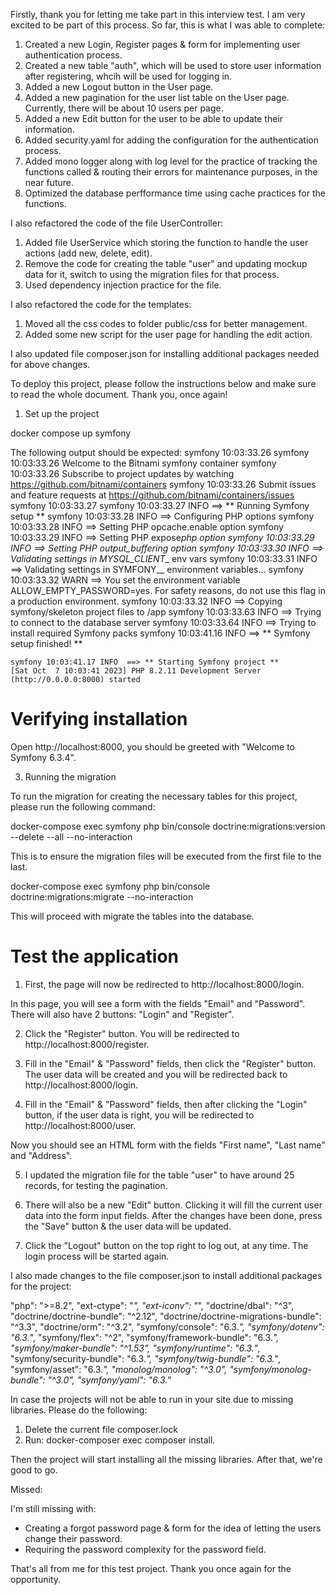 Firstly, thank you for letting me take part in this interview test. I am very excited to be part of this process. So far, this is what I was able to complete:

1. Created a new Login, Register pages & form for implementing user authentication process.
2. Created a new table "auth", which will be used to store user information after registering, whcih will be used for logging in.
3. Added a new Logout button in the User page.
4. Added a new pagination for the user list table on the User page. Currently, there will be about 10 users per page.
5. Added a new Edit button for the user to be able to update their information.
6. Added security.yaml for adding the configuration for the authentication process.
7. Added mono logger along with log level for the practice of tracking the functions called & routing their errors for maintenance purposes, in the near future.
8. Optimized the database perfformance time using cache practices for the functions.

I also refactored the code of the file UserController:

1. Added file UserService which storing the function to handle the user actions (add new, delete, edit).
2. Remove the code for creating the table "user" and updating mockup data for it, switch to using the migration files for that process.
3. Used dependency injection practice for the file.

I also refactored the code for the templates:

1. Moved all the css codes to folder public/css for better management.
2. Added some new script for the user page for handling the edit action.

I also updated file composer.json for installing additional packages needed for above changes.

To deploy this project, please follow the instructions below and make sure to read the whole document. Thank you, once again!

1. Set up the project

docker compose up symfony

The following output should be expected:
symfony 10:03:33.26
symfony 10:03:33.26 Welcome to the Bitnami symfony container
symfony 10:03:33.26 Subscribe to project updates by watching https://github.com/bitnami/containers
symfony 10:03:33.26 Submit issues and feature requests at https://github.com/bitnami/containers/issues
symfony 10:03:33.27
symfony 10:03:33.27 INFO ==> ** Running Symfony setup **
symfony 10:03:33.28 INFO ==> Configuring PHP options
symfony 10:03:33.28 INFO ==> Setting PHP opcache.enable option
symfony 10:03:33.29 INFO ==> Setting PHP expose*php option
symfony 10:03:33.29 INFO ==> Setting PHP output_buffering option
symfony 10:03:33.30 INFO ==> Validating settings in MYSQL_CLIENT*\_ env vars
symfony 10:03:33.31 INFO ==> Validating settings in SYMFONY\_\_ environment variables...
symfony 10:03:33.32 WARN ==> You set the environment variable ALLOW_EMPTY_PASSWORD=yes. For safety reasons, do not use this flag in a production environment.
symfony 10:03:33.32 INFO ==> Copying symfony/skeleton project files to /app
symfony 10:03:33.63 INFO ==> Trying to connect to the database server
symfony 10:03:33.64 INFO ==> Trying to install required Symfony packs
symfony 10:03:41.16 INFO ==> ** Symfony setup finished! **

    symfony 10:03:41.17 INFO  ==> ** Starting Symfony project **
    [Sat Oct  7 10:03:41 2023] PHP 8.2.11 Development Server (http://0.0.0.0:8000) started

# Verifying installation

Open http://localhost:8000, you should be greeted with "Welcome to Symfony 6.3.4".

3. Running the migration

To run the migration for creating the necessary tables for this project, please run the following command:

docker-compose exec symfony php bin/console doctrine:migrations:version --delete --all --no-interaction

This is to ensure the migration files will be executed from the first file to the last. 

docker-compose exec symfony php bin/console doctrine:migrations:migrate --no-interaction

This will proceed with migrate the tables into the database.

# Test the application

1. First, the page will now be redirected to http://localhost:8000/login.

In this page, you will see a form with the fields "Email" and "Password". There will also have 2 buttons: "Login" and "Register".

2. Click the "Register" button. You will be redirected to http://localhost:8000/register.

3. Fill in the "Email" & "Password" fields, then click the "Register" button. The user data will be created and you will be redirected back to http://localhost:8000/login.

4. Fill in the "Email" & "Password" fields, then after clicking the "Login" button, if the user data is right, you will be redirected to http://localhost:8000/user.

Now you should see an HTML form with the fields "First name", "Last name" and "Address".

5. I updated the migration file for the table "user" to have around 25 records, for testing the pagination.

6. There will also be a new "Edit" button. Clicking it will fill the current user data into the form input fields. After the changes have been done, press the "Save" button & the user data will be updated.

7. Click the "Logout" button on the top right to log out, at any time. The login process will be started again.

I also made changes to the file composer.json to install additional packages for the project:

"php": ">=8.2",
"ext-ctype": "_",
"ext-iconv": "_",
"doctrine/dbal": "^3",
"doctrine/doctrine-bundle": "^2.12",
"doctrine/doctrine-migrations-bundle": "^3.3",
"doctrine/orm": "^3.2",
"symfony/console": "6.3._",
"symfony/dotenv": "6.3._",
"symfony/flex": "^2",
"symfony/framework-bundle": "6.3._",
"symfony/maker-bundle": "^1.53",
"symfony/runtime": "6.3._",
"symfony/security-bundle": "6.3._",
"symfony/twig-bundle": "6.3._",
"symfony/asset": "6.3._",
"monolog/monolog": "^3.0",
"symfony/monolog-bundle": "^3.0",
"symfony/yaml": "6.3._"

In case the projects will not be able to run in your site due to missing libraries. Please do the following: 

1. Delete the current file composer.lock
2. Run: docker-composer exec composer install.

Then the project will start installing all the missing libraries. After that, we're good to go.

Missed:

I'm still missing with:

- Creating a forgot password page & form for the idea of letting the users change their password.
- Requiring the password complexity for the password field.

That's all from me for this test project. Thank you once again for the opportunity.
